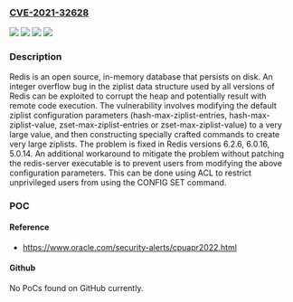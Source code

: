 ### [CVE-2021-32628](https://cve.mitre.org/cgi-bin/cvename.cgi?name=CVE-2021-32628)
![](https://img.shields.io/static/v1?label=Product&message=redis&color=blue)
![](https://img.shields.io/static/v1?label=Version&message=n%2Fa&color=blue)
![](https://img.shields.io/static/v1?label=Vulnerability&message=CWE-190%3A%20Integer%20Overflow%20or%20Wraparound&color=brighgreen)
![](https://img.shields.io/static/v1?label=Vulnerability&message=CWE-680%3A%20Integer%20Overflow%20to%20Buffer%20Overflow&color=brighgreen)

### Description

Redis is an open source, in-memory database that persists on disk. An integer overflow bug in the ziplist data structure used by all versions of Redis can be exploited to corrupt the heap and potentially result with remote code execution. The vulnerability involves modifying the default ziplist configuration parameters (hash-max-ziplist-entries, hash-max-ziplist-value, zset-max-ziplist-entries or zset-max-ziplist-value) to a very large value, and then constructing specially crafted commands to create very large ziplists. The problem is fixed in Redis versions 6.2.6, 6.0.16, 5.0.14. An additional workaround to mitigate the problem without patching the redis-server executable is to prevent users from modifying the above configuration parameters. This can be done using ACL to restrict unprivileged users from using the CONFIG SET command.

### POC

#### Reference
- https://www.oracle.com/security-alerts/cpuapr2022.html

#### Github
No PoCs found on GitHub currently.

